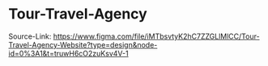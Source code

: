 # Tour-Travel-Agency
Source-Link: https://www.figma.com/file/iMTbsvtyK2hC7ZZGLlMlCC/Tour-Travel-Agency-Website?type=design&node-id=0%3A1&t=truwH6cO2zuKsv4V-1
